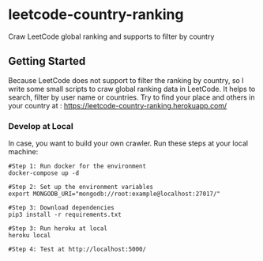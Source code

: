 # leetcode-country-ranking
Craw LeetCode global ranking and supports to filter by country

## Getting Started
Because LeetCode does not support to filter the ranking by country, so I write some small scripts to craw global ranking data in LeetCode. It helps to search, filter by user name or countries.
Try to find your place and others in your country at : https://leetcode-country-ranking.herokuapp.com/

### Develop at Local
In case, you want to build your own crawler. Run these steps at your local machine:
```
#Step 1: Run docker for the environment
docker-compose up -d

#Step 2: Set up the environment variables
export MONGODB_URI="mongodb://root:example@localhost:27017/"

#Step 3: Download dependencies
pip3 install -r requirements.txt

#Step 3: Run heroku at local
heroku local

#Step 4: Test at http://localhost:5000/
```
